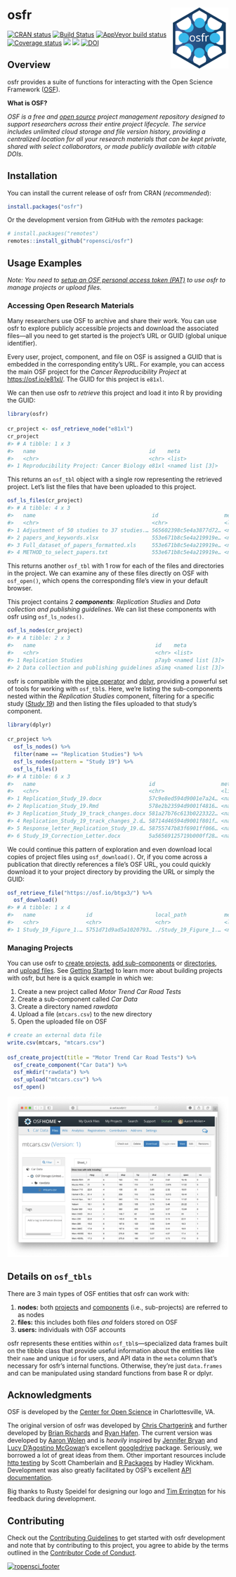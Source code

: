 
<!-- README.md is generated from README.Rmd. Please edit that file -->

# osfr <a href="https://docs.ropensci.org/osfr"><img src="man/figures/logo.png" align="right" height="139" /></a>

[![CRAN
status](https://www.r-pkg.org/badges/version/osfr)](https://CRAN.R-project.org/package=osfr)
[![Build
Status](https://travis-ci.com/ropensci/osfr.svg)](https://travis-ci.com/ropensci/osfr)
[![AppVeyor build
status](https://ci.appveyor.com/api/projects/status/github/ropensci/osfr?branch=master&svg=true)](https://ci.appveyor.com/project/aaronwolen/osfr)
[![Coverage
status](https://codecov.io/gh/ropensci/osfr/branch/master/graph/badge.svg)](https://codecov.io/github/ropensci/osfr?branch=master)
[![](https://badges.ropensci.org/279_status.svg)](https://github.com/ropensci/software-review/issues/279)
[![](https://joss.theoj.org/papers/d5398fc36ea92794a20914143d3fcdc4/status.svg)](https://joss.theoj.org/papers/d5398fc36ea92794a20914143d3fcdc4)
[![DOI](https://zenodo.org/badge/42329785.svg)](https://zenodo.org/badge/latestdoi/42329785)

## Overview

osfr provides a suite of functions for interacting with the Open Science
Framework ([OSF](https://osf.io "Open Science Framework")).

**What is OSF?**

*OSF is a free and [open
source](https://github.com/CenterForOpenScience/osf.io "OSF's GitHub Repository")
project management repository designed to support researchers across
their entire project lifecycle. The service includes unlimited cloud
storage and file version history, providing a centralized location for
all your research materials that can be kept private, shared with select
collaborators, or made publicly available with citable DOIs.*

## Installation

You can install the current release of osfr from CRAN (*recommended*):

``` r
install.packages("osfr")
```

Or the development version from GitHub with the *remotes* package:

``` r
# install.packages("remotes")
remotes::install_github("ropensci/osfr")
```

## Usage Examples

*Note: You need to [setup an OSF personal access token
(PAT)](https://docs.ropensci.org/osfr/articles/auth) to use osfr to
manage projects or upload files.*

### Accessing Open Research Materials

Many researchers use OSF to archive and share their work. You can use
osfr to explore publicly accessible projects and download the associated
files—all you need to get started is the project’s URL or GUID (global
unique identifier).

Every user, project, component, and file on OSF is assigned a GUID that
is embedded in the corresponding entity’s URL. For example, you can
access the main OSF project for the *Cancer Reproducibility Project* at
<https://osf.io/e81xl/>. The GUID for this project is `e81xl`.

We can then use osfr to *retrieve* this project and load it into R by
providing the GUID:

``` r
library(osfr)

cr_project <- osf_retrieve_node("e81xl")
cr_project
#> # A tibble: 1 x 3
#>   name                                    id    meta            
#>   <chr>                                   <chr> <list>          
#> 1 Reproducibility Project: Cancer Biology e81xl <named list [3]>
```

This returns an `osf_tbl` object with a single row representing the
retrieved project. Let’s list the files that have been uploaded to this
project.

``` r
osf_ls_files(cr_project)
#> # A tibble: 4 x 3
#>   name                                     id                     meta          
#>   <chr>                                    <chr>                  <list>        
#> 1 Adjustment of 50 studies to 37 studies.… 565602398c5e4a3877d72… <named list […
#> 2 papers_and_keywords.xlsx                 553e671b8c5e4a219919e… <named list […
#> 3 Full_dataset_of_papers_formatted.xls     553e671b8c5e4a219919e… <named list […
#> 4 METHOD_to_select_papers.txt              553e671b8c5e4a219919e… <named list […
```

This returns another `osf_tbl` with 1 row for each of the files and
directories in the project. We can examine any of these files directly
on OSF with `osf_open()`, which opens the corresponding file’s view in
your default browser.

This project contains 2 ***components***: *Replication Studies* and
*Data collection and publishing guidelines*. We can list these
components with osfr using `osf_ls_nodes()`.

``` r
osf_ls_nodes(cr_project)
#> # A tibble: 2 x 3
#>   name                                      id    meta            
#>   <chr>                                     <chr> <list>          
#> 1 Replication Studies                       p7ayb <named list [3]>
#> 2 Data collection and publishing guidelines a5imq <named list [3]>
```

osfr is compatible with the [pipe
operator](https://magrittr.tidyverse.org) and
[dplyr](https://dplyr.tidyverse.org), providing a powerful set of tools
for working with `osf_tbl`s. Here, we’re listing the sub-components
nested within the *Replication Studies* component, filtering for a
specific study ([*Study 19*](https://osf.io/7zqxp/)) and then listing
the files uploaded to that study’s component.

``` r
library(dplyr)

cr_project %>%
  osf_ls_nodes() %>%
  filter(name == "Replication Studies") %>%
  osf_ls_nodes(pattern = "Study 19") %>%
  osf_ls_files()
#> # A tibble: 6 x 3
#>   name                                    id                     meta           
#>   <chr>                                   <chr>                  <list>         
#> 1 Replication_Study_19.docx               57c9e8ed594d9001e7a24… <named list [3…
#> 2 Replication_Study_19.Rmd                578e2b23594d9001f4816… <named list [3…
#> 3 Replication_Study_19_track_changes.docx 581a27b76c613b0223322… <named list [3…
#> 4 Replication_Study_19_track_changes_2.d… 58714d46594d9001f801f… <named list [3…
#> 5 Response_letter_Replication_Study_19.d… 58755747b83f6901ff066… <named list [3…
#> 6 Study_19_Correction_Letter.docx         5a56569125719b000ff28… <named list [3…
```

We could continue this pattern of exploration and even download local
copies of project files using `osf_download()`. Or, if you come across a
publication that directly references a file’s OSF URL, you could quickly
download it to your project directory by providing the URL or simply the
GUID:

``` r
osf_retrieve_file("https://osf.io/btgx3/") %>%
  osf_download()
#> # A tibble: 1 x 4
#>   name                id                    local_path            meta          
#>   <chr>               <chr>                 <chr>                 <list>        
#> 1 Study_19_Figure_1.… 5751d71d9ad5a1020793… ./Study_19_Figure_1.… <named list […
```

### Managing Projects

You can use osfr to [create
projects](https://docs.ropensci.org/osfr/reference/osf_create), [add
sub-components](https://docs.ropensci.org/osfr/reference/osf_create) or
[directories](https://docs.ropensci.org/osfr/reference/osf_mkdir), and
[upload files](https://docs.ropensci.org/osfr/reference/osf_upload). See
[Getting
Started](https://docs.ropensci.org/osfr/articles/getting_started) to
learn more about building projects with osfr, but here is a quick
example in which we:

1.  Create a new project called *Motor Trend Car Road Tests*
2.  Create a sub-component called *Car Data*
3.  Create a directory named *rawdata*
4.  Upload a file (`mtcars.csv`) to the new directory
5.  Open the uploaded file on OSF

<!-- end list -->

``` r
# create an external data file
write.csv(mtcars, "mtcars.csv")

osf_create_project(title = "Motor Trend Car Road Tests") %>%
  osf_create_component("Car Data") %>%
  osf_mkdir("rawdata") %>%
  osf_upload("mtcars.csv") %>%
  osf_open()
```

![Screenshot of the uploaded file on OSF](man/figures/screen-shot.png)

## Details on `osf_tbls`

There are 3 main types of OSF entities that osfr can work with:

1.  **nodes:** both
    [projects](https://help.osf.io/hc/en-us/articles/360019737594-Create-a-Project "OSF: Create a Project")
    and
    [components](https://help.osf.io/hc/en-us/articles/360019737614-Create-Components "OSF: Create a Component")
    (i.e., sub-projects) are referred to as nodes
2.  **files:** this includes both files *and* folders stored on OSF
3.  **users:** individuals with OSF accounts

osfr represents these entities within `osf_tbl`s—specialized data frames
built on the tibble class that provide useful information about the
entities like their `name` and unique `id` for users, and API data in
the `meta` column that’s necessary for osfr’s internal functions.
Otherwise, they’re just `data.frames` and can be manipulated using
standard functions from base R or dplyr.

## Acknowledgments

OSF is developed by the [Center for Open
Science](https://cos.io "Center for Open Science") in Charlottesville,
VA.

The original version of osfr was developed by [Chris
Chartgerink](https://github.com/chartgerink) and further developed by
[Brian Richards](https://github.com/bgrich) and [Ryan
Hafen](https://github.com/hafen). The current version was developed by
[Aaron Wolen](https://github.com/aaronwolen) and is *heavily* inspired
by [Jennifer Bryan](https://github.com/jennybc) and [Lucy D’Agostino
McGowan](https://github.com/lucymcgowan)’s excellent
[googledrive](https://googledrive.tidyverse.org) package. Seriously, we
borrowed a lot of great ideas from them. Other important resources
include [http testing](https://books.ropensci.org/http-testing/) by
Scott Chamberlain and [R Packages](http://r-pkgs.had.co.nz) by Hadley
Wickham. Development was also greatly facilitated by OSF’s excellent
[API documentation](https://developer.osf.io "OSF API Documentation").

Big thanks to Rusty Speidel for designing our logo and [Tim
Errington](https://github.com/timerrington) for his feedback during
development.

## Contributing

Check out the [Contributing
Guidelines](https://github.com/ropensci/osfr/blob/master/.github/CONTRIBUTING.md)
to get started with osfr development and note that by contributing to
this project, you agree to abide by the terms outlined in the
[Contributor Code of
Conduct](https://github.com/ropensci/osfr/blob/master/.github/CODE_OF_CONDUCT.md).

[![ropensci\_footer](https://ropensci.org/public_images/ropensci_footer.png)](https://ropensci.org)

<!-- links -->
